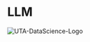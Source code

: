 # LLM

![UTA-DataScience-Logo](https://github.com/user-attachments/assets/fec1b411-bda5-437a-9eb8-08a018eb84ae)
